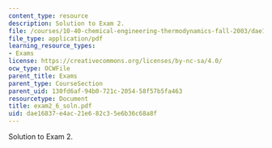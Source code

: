 ```yaml
---
content_type: resource
description: Solution to Exam 2.
file: /courses/10-40-chemical-engineering-thermodynamics-fall-2003/dae16837e4ac21e682c35e6b36c68a8f_exam2_6_soln.pdf
file_type: application/pdf
learning_resource_types:
- Exams
license: https://creativecommons.org/licenses/by-nc-sa/4.0/
ocw_type: OCWFile
parent_title: Exams
parent_type: CourseSection
parent_uid: 130fd6af-94b0-721c-2054-58f57b5fa463
resourcetype: Document
title: exam2_6_soln.pdf
uid: dae16837-e4ac-21e6-82c3-5e6b36c68a8f
---
```

Solution to Exam 2.